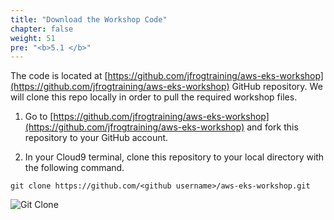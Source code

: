 ```yaml
---
title: "Download the Workshop Code"
chapter: false
weight: 51
pre: "<b>5.1 </b>"
---
```


The code is located at [https://github.com/jfrogtraining/aws-eks-workshop](https://github.com/jfrogtraining/aws-eks-workshop) GitHub repository. We will clone this repo locally in order to pull the required workshop files.

1. Go to [https://github.com/jfrogtraining/aws-eks-workshop](https://github.com/jfrogtraining/aws-eks-workshop) and fork this repository to your GitHub account.

2. In your Cloud9 terminal, clone this repository to your local directory with the following command.

``
git clone https://github.com/<github username>/aws-eks-workshop.git
``


![Git Clone](/images/git-clone-eks.png)
